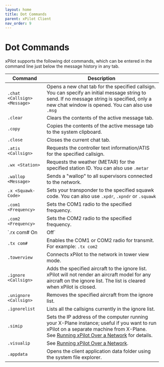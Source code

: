 ```yaml
---
layout: home
title: Dot Commands
parent: xPilot Client
nav_order: 9
---
```


# Dot Commands
xPilot supports the following dot commands, which can be entered in the command line just below the message history in any tab.

| Command | Description |
| ---------- |-------------|
| `.chat <Callsign> <Message>` | Opens a new chat tab for the specified callsign. You can specify an initial message string to send. If no message string is specified, only a new chat window is opened. You can also use `.msg`
| `.clear`| Clears the contents of the active message tab.
| `.copy`| Copies the contents of the active message tab to the system clipboard.
| `.close` | Closes the current chat tab.
| `.atis <Callsign>` | Requests the controller text information/ATIS for the specified callsign.
| `.wx <Station>` | Requests the weather (METAR) for the specified station ID. You can also use `.metar`
| `.wallop <Message>` | Sends a "wallop" to all supervisors connected to the network.
| `.x <Squawk-Code>` | Sets your transponder to the specified squawk code. You can also use `.xpdr`, `.xpndr` or `.squawk`
| `.com1 <Frequency>`| Sets the COM1 radio to the specified frequency.
| `.com2 <Frequency>`| Sets the COM2 radio to the specified frequency.
| `.rx com# On|Off`| Toggles receiving on the specified com radio. For example: `.rx com1 on`
| `.tx com#`| Enables the COM1 or COM2 radio for transmit. For example: `.tx com2`
| `.towerview`| Connects xPilot to the network in tower view mode.
| `.ignore <Callsign>` | Adds the specified aircraft to the ignore list. xPilot will not render an aircraft model for any aircraft on the ignore list. The list is cleared when xPilot is closed. |
| `.unignore <Callsign>` | Removes the specified aircraft from the ignore list. |
| `.ignorelist` | Lists all the callsigns currently in the ignore list. |
| `.simip` | Sets the IP address of the computer running your X-Plane instance; useful if you want to run xPilot on a separate machine from X-Plane. See [Running xPilot Over a Network](/docs/client/network.html) for details. |
| `.visualip` | See [Running xPilot Over a Network](/docs/client/network.html). |
| `.appdata`| Opens the client application data folder using the system file explorer.